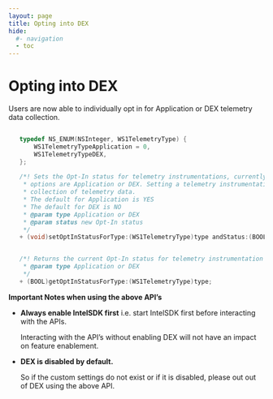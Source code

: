 ```yaml
---
layout: page
title: Opting into DEX
hide:
  #- navigation
  - toc
---
```


# Opting into DEX

Users are now able to individually opt in for Application or DEX telemetry data collection.

```objective-c

   typedef NS_ENUM(NSInteger, WS1TelemetryType) {
       WS1TelemetryTypeApplication = 0,
       WS1TelemetryTypeDEX,
   };
   
   /*! Sets the Opt-In status for telemetry instrumentations, currently the two
    * options are Application or DEX. Setting a telemetry instrumentation Opt-In to YES enables the
    * collection of telemetry data.
    * The default for Application is YES
    * The default for DEX is NO
    * @param type Application or DEX
    * @param status new Opt-In status
    */
   + (void)setOptInStatusForType:(WS1TelemetryType)type andStatus:(BOOL)status;
```

```objective-c

   /*! Returns the current Opt-In status for telemetry instrumentation type
    * @param type Application or DEX
    */
   + (BOOL)getOptInStatusForType:(WS1TelemetryType)type;
```

**Important Notes when using the above API’s**

- **Always enable IntelSDK first** i.e. start IntelSDK first before interacting with the APIs. 

   Interacting with the API’s without enabling DEX will not have an impact on feature enablement.

- **DEX is disabled by default.** 

   So if the custom settings do not exist or if it is disabled, please out out of DEX using the above API.



